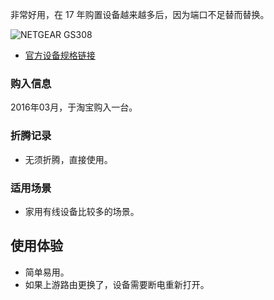 非常好用，在 17 年购置设备越来越多后，因为端口不足替而替换。

![NETGEAR GS308](https://raw.githubusercontent.com/soulteary/Home-Network-Note/main/deprecate/NetGear%20GS308/netgear-gs308.jpg)

- [官方设备规格链接](https://www.downloads.netgear.com/files/GDC/Unmanaged_Switches/300-Series_Gigabit_DS.pdf)

### 购入信息

2016年03月，于淘宝购入一台。

### 折腾记录

- 无须折腾，直接使用。

### 适用场景

- 家用有线设备比较多的场景。

## 使用体验

- 简单易用。
- 如果上游路由更换了，设备需要断电重新打开。
